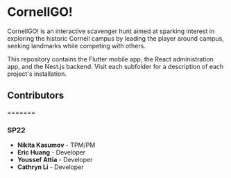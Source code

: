# CornellGO!

CornellGO! is an interactive scavenger hunt aimed at sparking interest in exploring the historic Cornell campus by leading the player around campus, seeking landmarks while competing with others.

This repository contains the Flutter mobile app, the React administration app, and the Nest.js backend. Visit each subfolder for a description of each project's installation.
## Contributors


=======
### SP22 
- **Nikita Kasumov** - TPM/PM 
- **Eric Huang** - Developer 
- **Youssef Attia** - Developer
- **Cathryn Li** - Developer
